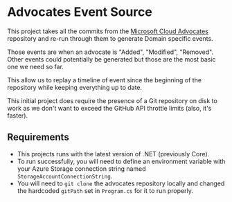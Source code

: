 # Advocates Event Source

This project takes all the commits from the [Microsoft Cloud Advocates](https://github.com/MicrosoftDocs/cloud-developer-advocates) repository and re-run through them to generate Domain specific events.

Those events are when an advocate is "Added", "Modified", "Removed". Other events could potentially be generated but those are the most basic one we need so far.

This allow us to replay a timeline of event since the beginning of the repository while keeping everything up to date.

This initial project does require the presence of a Git repository on disk to work as we don't want to exceed the GitHub API throttle limits (also, it's faster).

## Requirements

* This projects runs with the latest version of .NET (previously Core).
* To run successfully, you will need to define an environment variable with your Azure Storage connection string named `StorageAccountConnectionString`.
* You will need to `git clone` the advocates repository locally and changed the hardcoded `gitPath` set in `Program.cs` for it to run properly.
